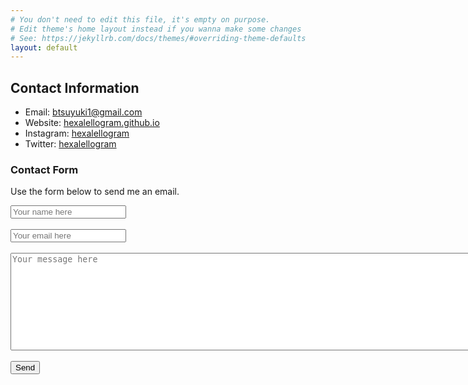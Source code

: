 ```yaml
---
# You don't need to edit this file, it's empty on purpose.
# Edit theme's home layout instead if you wanna make some changes
# See: https://jekyllrb.com/docs/themes/#overriding-theme-defaults
layout: default
---
```


## Contact Information

- Email: [btsuyuki1@gmail.com](mailto:btsuyuki1@gmail.com)
- Website: [hexalellogram.github.io](https://hexalellogram.github.io/)
- Instagram: [hexalellogram](https://instagram.com/hexalellogram)
- Twitter: [hexalellogram](https://twitter.com/hexalellogram)

### Contact Form

Use the form below to send me an email.

<form action="https://formspree.io/btsuyuki1@gmail.com"
      method="POST">
    <input type="text" name="name" placeholder="Your name here">
    <br>
    <br>
    <input type="email" name="email" placeholder="Your email here">
    <br>
    <br>
    <textarea name="message" rows="10" cols="100" placeholder="Your message here"></textarea>
    <br>
    <br>
    <input type="submit" value="Send">
    
</form>
